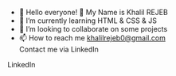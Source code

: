 - 👋 Hello everyone! 👋 My Name is Khalil REJEB
- 🌱 I’m currently learning HTML & CSS & JS 
- 💞️ I’m looking to collaborate on some projects
- 📫 How to reach me khalilrejeb0@gmail.com    
Contact me via LinkedIn

LinkedIn

<!---
KRJB/KRJB is a ✨ special ✨ repository because its `README.md` (this file) appears on your GitHub profile.
You can click the Preview link to take a look at your changes.
--->
